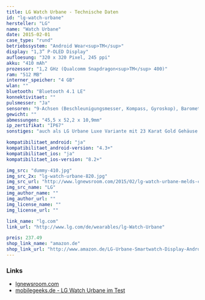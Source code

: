 ```yaml
---
title: LG Watch Urbane - Technische Daten
id: "lg-watch-urbane"
hersteller: "LG"
name: "Watch Urbane"
date: 2015-02-01
case_type: "rund"
betriebssystem: "Android Wear<sup>TM</sup>"
display: "1,3” P-OLED Display"
aufloesung: "320 x 320 Pixel, 245 ppi"
akku: "410 mAh"
prozessor: "1,2 GHz (Qualcomm Snapdragon<sup>TM</sup> 400)"
ram: "512 MB"
interner_speicher: "4 GB"
wlan: ""
bluetooth: "Bluetooth 4.1 LE"
konnektivitaet: ""
pulsmesser: "Ja"
sensoren: "9-Achsen (Beschleunigungsmesser, Kompass, Gyroskop), Barometer"
gewicht: ""
abmessungen: "45,5 x 52,2 x 10,9mm"
ip_zertifikat: "IP67"
sonstiges: "auch als LG Urbane Luxe Variante mit 23 Karat Gold Gehäuse erhältlich"

kompatibilitaet_android: "ja"
kompatibilitaet_android-version: "4.3+"
kompatibilitaet_ios: "ja"
kompatibilitaet_ios-version: "8.2+"

img_src: "dummy-410.jpg"
img_src_2x: "lg-watch-urbane-820.jpg"
img_src_url: "http://www.lgnewsroom.com/2015/02/lg-watch-urbane-melds-classic-look-with-enhanced-features/"
img_src_name: "LG"
img_author_name: ""
img_author_url: ""
img_license_name: ""
img_license_url: ""

link_name: "lg.com"
link_url: "http://www.lg.com/de/wearables/lg-Watch-Urbane"

preis: 237.49
shop_link_name: "amazon.de"
shop_link_url: "http://www.amazon.de/LG-Urbane-Smartwatch-Display-Android/dp/B00VRV1DAC"
---
```


### Links
* [lgnewsroom.com](http://www.lgnewsroom.com/2015/02/lg-watch-urbane-melds-classic-look-with-enhanced-features/)
* [mobilegeeks.de - LG Watch Urbane im Test](http://www.mobilegeeks.de/test/lg-watch-urbane/)

